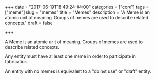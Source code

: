 +++
date = "2017-06-19T18:49:24-04:00"
categories = ["core"]
tags = ["meme"]
slug = "memes"
title = "Memes"
description = "A Meme is an atomic unit of meaning. Groups of memes are used to describe related concepts."
draft = false

+++

A Meme is an atomic unit of meaning. Groups of memes are used to describe related concepts.

Any entity must have at least one meme in order to participate in fabrication.

An entity with no memes is equivalent to a "do not use" or "draft" entity. 
